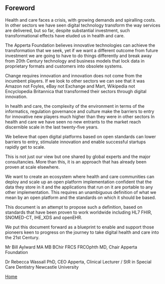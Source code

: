 ## Foreword

Health and care faces a crisis, with growing demands and spiralling costs. In other sectors we have seen digital technology transform the way services are delivered, but so far, despite substantial investment, such transformational effects have eluded us in health and care.

The Apperta Foundation believes innovative technologies can achieve the transformation that we seek, yet if we want a different outcome from future investment we are going to have to do things differently and break away from 20th Century technology and business models that lock data in proprietary formats and customers into obsolete systems.

Change requires innovation and innovation does not come from the incumbent players. If we look to other sectors we can see that it was Amazon not Foyles, eBay not Exchange and Mart, Wikipedia not Encyclopedia Britannica that transformed their sectors through digital innovation.

In health and care, the complexity of the environment in terms of the informatics, regulation governance and culture make the barriers to entry for innovative new players much higher than
they were in other sectors In health and care we have seen no new entrants to the market reach discernible scale in the last twenty-five years.

We believe that open digital platforms based on open standards can lower barriers to entry, stimulate innovation and enable successful startups rapidly get to scale.

This is not just our view but one shared by global experts and the major consultancies. More than this, it is an approach that has already been proven at scale elsewhere.

We want to create an ecosystem where health and care communities can deploy and scale up an open platform implementation confident that the data they store in it and the applications that run on it are portable to any other implementation. This requires an unambiguous definition of what we mean by an open platform and the standards on which it should be based.

This document is an attempt to propose such a definition, based on standards that have been proven to work worldwide including HL7 FHIR, SNOMED-CT, IHE_XDS and openEHR.

We put this document forward as a blueprint to enable and support those pioneers keen to progress on the journey to take digital health and care into the 21st Century.

Mr Bill Aylward MA MB BChir FRCS FRCOphth MD, Chair Apperta Foundation

Dr Rebecca Wassall PhD, CEO Apperta, Clinical Lecturer / StR in Special Care Dentistry
Newcastle University

[Home](/)
